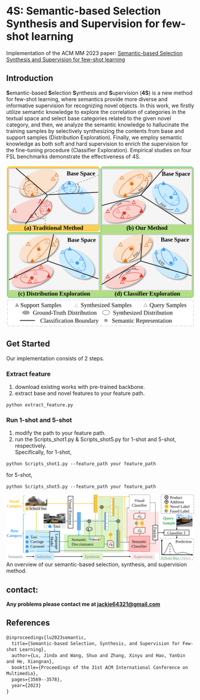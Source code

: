 # 4S: Semantic-based Selection Synthesis and Supervision for few-shot learning
Implementation of the ACM MM 2023 paper: [Semantic-based Selection Synthesis and Supervision for few-shot learning](https://dl.acm.org/doi/abs/10.1145/3581783.3611784)

## Introduction
**S**emantic-based **S**election **S**ynthesis and **S**upervision (**4S**) is a new method for few-shot learning, where semantics provide more diverse and informative supervision for recognizing novel objects. In this work, we firstly utilize semantic knowledge to explore the correlation of categories in the textual space and select base categories related to the given novel category, and then, we analyze the semantic knowledge to hallucinate the training samples by selectively synthesizing the contents from base and support samples (Distribution Exploration). Finally, we employ semantic knowledge as both soft and hard supervision to enrich the supervision for the fine-tuning procedure (Classifier Exploration). Empirical studies on four FSL benchmarks demonstrate the effectiveness of 4S.<br>
<div align=center>
  <img src="https://github.com/injadlu/4S-MM23-/blob/main/Figure-1.svg">
</div>

## Get Started
Our implementation consists of 2 steps.<br>
### Extract feature
1. download existing works with pre-trained backbone. <br>
2. extract base and novel features to your feature path. <br>
 ```
 python extract_feature.py
 ```
### Run 1-shot and 5-shot
1. modify the path to your feature path. <br>
2. run the Scripts_shot1.py & Scripts_shot5.py for 1-shot and 5-shot, respectively. <br>
Specifically, for 1-shot,
 ```
 python Scripts_shot1.py --feature_path your feature_path
 ```
 for 5-shot,
 ```
 python Scripts_shot5.py --feature_path your feature_path
 ```

<div align=center>
  <img src="https://github.com/injadlu/4S-MM23-/blob/main/Overview.svg">
</div>
An overview of our semantic-based selection, synthesis, and supervision method.

## contact:
**Any problems please contact me at jackie64321@gmail.com**

## References
```
@inproceedings{lu2023semantic,
  title={Semantic-based Selection, Synthesis, and Supervision for Few-shot Learning},
  author={Lu, Jinda and Wang, Shuo and Zhang, Xinyu and Hao, Yanbin and He, Xiangnan},
  booktitle={Proceedings of the 31st ACM International Conference on Multimedia},
  pages={3569--3578},
  year={2023}
}
```
